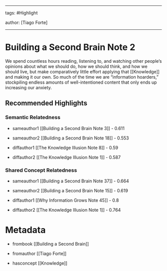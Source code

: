 




---

tags: #Highlight

author: [Tiago Forte]

---
# Building a Second Brain Note 2




We spend countless hours reading, listening to, and watching other people’s opinions about what we should do, how we should think, and how we should live, but make comparatively little effort applying that  [[Knowledge]]  and making it our own. So much of the time we are “information hoarders,” stockpiling endless amounts of well-intentioned content that only ends up increasing our anxiety.


## Recommended Highlights

### Semantic Relatedness


- sameauthor1 [[Building a Second Brain Note 3]] - 0.611

- sameauthor2 [[Building a Second Brain Note 18]] - 0.553

- diffauthor1 [[The Knowledge Illusion Note 8]] - 0.59

- diffauthor2 [[The Knowledge Illusion Note 1]] - 0.587
### Shared Concept Relatedness


- sameauthor1 [[Building a Second Brain Note 37]] - 0.664

- sameauthor2 [[Building a Second Brain Note 15]] - 0.619

- diffauthor1 [[Why Information Grows Note 45]] - 0.8

- diffauthor2 [[The Knowledge Illusion Note 1]] - 0.764
# Metadata


- frombook [[Building a Second Brain]]

- fromauthor [[Tiago Forte]]

- hasconcept [[Knowledge]]